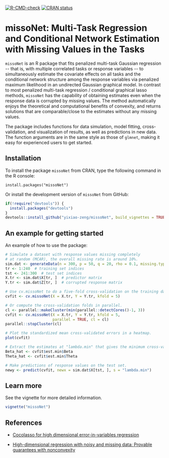 <!-- badges: start -->
[![R-CMD-check](https://github.com/yixiao-zeng/missoNet/actions/workflows/R-CMD-check.yaml/badge.svg)](https://github.com/yixiao-zeng/missoNet/actions/workflows/R-CMD-check.yaml)
[![CRAN status](https://www.r-pkg.org/badges/version/missoNet)](https://CRAN.R-project.org/package=missoNet)
<!-- badges: end -->

# missoNet: Multi-Task Regression and Conditional Network Estimation with Missing Values in the Tasks

`missoNet` is an R package that fits penalized multi-task Gaussian regression -- that is, with multiple 
correlated tasks or response variables -- to simultaneously estimate the covariate effects on all tasks 
and the conditional network structure among the response variables via penalized maximum likelihood in 
an undirected Gaussian graphical model. In contrast to most penalized multi-task regression / conditional 
graphical lasso methods, `missoNet` has the capability of obtaining estimates even when the response data 
is corrupted by missing values. The method automatically enjoys the theoretical and computational benefits 
of convexity, and returns solutions that are comparable/close to the estimates without any missing values.

The package includes functions for data simulation, model fitting, cross-validation, and visualization of 
results, as well as predictions in new data. The function arguments are in the same style as those of 
`glmnet`, making it easy for experienced users to get started.


## Installation

To install the package `missoNet` from CRAN, type the following command in the R console:

```{r}
install.packages("missoNet")
```

Or install the development version of `missoNet` from GitHub:

```r
if(!require("devtools")) {
  install.packages("devtools")
}
devtools::install_github("yixiao-zeng/missoNet", build_vignettes = TRUE)
```


## An example for getting started

An example of how to use the package:

```r
# Simulate a dataset with response values missing completely 
# at random (MCAR), the overall missing rate is around 10%.
sim.dat <- generateData(n = 300, p = 50, q = 20, rho = 0.1, missing.type = "MCAR")
tr <- 1:240  # training set indices
tst <- 241:300  # test set indices
X.tr <- sim.dat$X[tr, ]  # predictor matrix
Y.tr <- sim.dat$Z[tr, ]  # corrupted response matrix

# Use cv.missoNet to do a five-fold cross-validation on the training data.
cvfit <- cv.missoNet(X = X.tr, Y = Y.tr, kfold = 5)

# Or compute the cross-validation folds in parallel.
cl <- parallel::makeCluster(min(parallel::detectCores()-1, 3))
cvfit <- cv.missoNet(X = X.tr, Y = Y.tr, kfold = 5,
                     parallel = TRUE, cl = cl)
parallel::stopCluster(cl)

# Plot the standardized mean cross-validated errors in a heatmap.
plot(cvfit)

# Extract the estimates at "lambda.min" that gives the minimum cross-validated error.
Beta_hat <- cvfit$est.min$Beta
Theta_hat <- cvfit$est.min$Theta

# Make predictions of response values on the test set.
newy <- predict(cvfit, newx = sim.dat$X[tst, ], s = "lambda.min")
```


## Learn more

See the vignette for more detailed information.

```r
vignette("missoNet")
```


## References

- [Cocolasso for high dimensional error-in-variables regression](https://arxiv.org/pdf/1510.07123.pdf)

- [High-dimensional regression with noisy and missing data: Provable guarantees with nonconvexity](https://arxiv.org/pdf/1109.3714.pdf)

